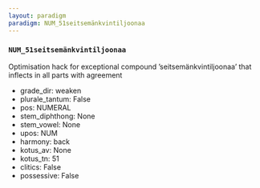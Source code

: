 ```yaml
---
layout: paradigm
paradigm: NUM_51seitsemänkvintiljoonaa
---
```

### ` NUM_51seitsemänkvintiljoonaa `

Optimisation hack for exceptional compound ’seitsemänkvintiljoonaa’ that inflects in all parts with agreement
* grade_dir: weaken
* plurale_tantum: False
* pos: NUMERAL
* stem_diphthong: None
* stem_vowel: None
* upos: NUM
* harmony: back
* kotus_av: None
* kotus_tn: 51
* clitics: False
* possessive: False

